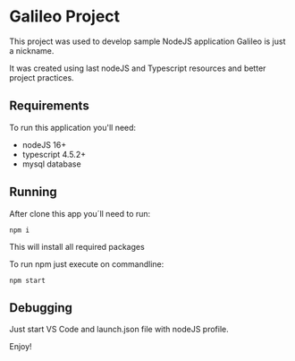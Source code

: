 # Galileo Project 

This project was used to develop sample NodeJS application
Galileo is just a nickname.

It was created using last nodeJS and Typescript resources and better project practices.

## Requirements

To run this application you'll need:

* nodeJS 16+
* typescript 4.5.2+
* mysql database

## Running

After clone this app you´ll need to run:

```npm i```

This will install all required packages

To run npm just execute on commandline:

```npm start```

## Debugging

Just start VS Code and launch.json file with nodeJS profile.

Enjoy!